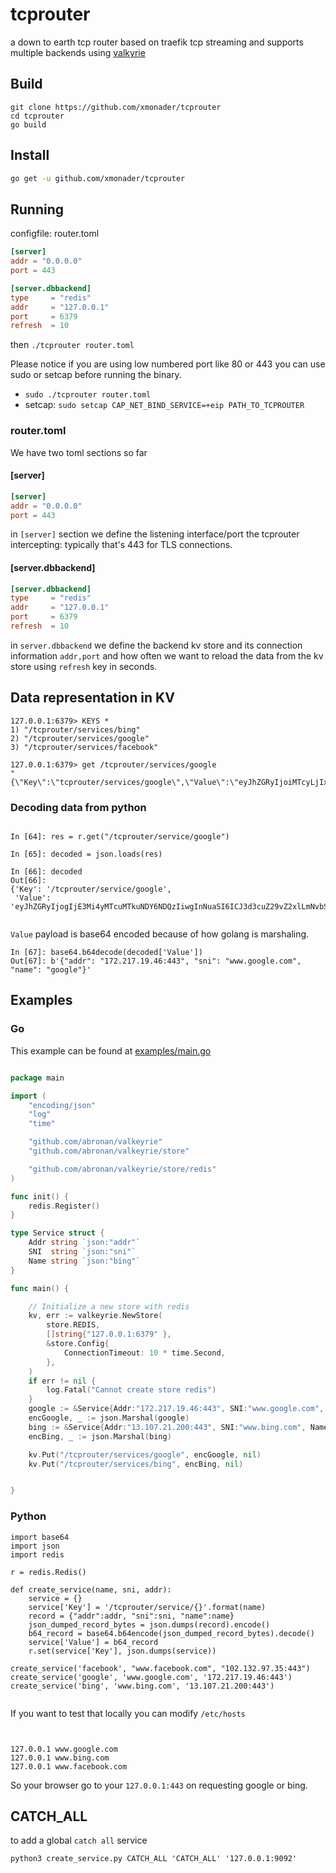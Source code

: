 # tcprouter

a down to earth tcp router based on traefik tcp streaming and supports multiple backends using [valkyrie](https://github.com/abronan/valkeyrie)


## Build

```
git clone https://github.com/xmonader/tcprouter 
cd tcprouter
go build
```

## Install

```bash
go get -u github.com/xmonader/tcprouter
```



## Running

configfile: router.toml
```toml
[server]
addr = "0.0.0.0"
port = 443

[server.dbbackend]
type 	 = "redis"
addr     = "127.0.0.1"
port     = 6379
refresh  = 10
```
then 
`./tcprouter router.toml`


Please notice if you are using low numbered port like 80 or 443 you can use sudo or setcap before running the binary.
- `sudo ./tcprouter router.toml`
- setcap: `sudo setcap CAP_NET_BIND_SERVICE=+eip PATH_TO_TCPROUTER`



### router.toml
We have two toml sections so far

#### [server]

```toml
[server]
addr = "0.0.0.0"
port = 443
```
in `[server]` section we define the listening interface/port the tcprouter intercepting: typically that's 443 for TLS connections.

#### [server.dbbackend]
```toml
[server.dbbackend]
type 	 = "redis"
addr     = "127.0.0.1"
port     = 6379
refresh  = 10
```
in `server.dbbackend` we define the backend kv store and its connection information `addr,port` and how often we want to reload the data from the kv store using `refresh` key in seconds.



## Data representation in KV

```
127.0.0.1:6379> KEYS *
1) "/tcprouter/services/bing"
2) "/tcprouter/services/google"
3) "/tcprouter/services/facebook"

127.0.0.1:6379> get /tcprouter/services/google
"{\"Key\":\"tcprouter/services/google\",\"Value\":\"eyJhZGRyIjoiMTcyLjIxNy4xOS40Njo0NDMiLCJzbmkiOiJ3d3cuZ29vZ2xlLmNvbSJ9\",\"LastIndex\":75292246}"

```

### Decoding data from python

```ipython

In [64]: res = r.get("/tcprouter/service/google")     

In [65]: decoded = json.loads(res)                    

In [66]: decoded                                      
Out[66]: 
{'Key': '/tcprouter/service/google',
 'Value': 'eyJhZGRyIjogIjE3Mi4yMTcuMTkuNDY6NDQzIiwgInNuaSI6ICJ3d3cuZ29vZ2xlLmNvbSIsICJuYW1lIjogImdvb2dsZSJ9'}


```
`Value` payload is base64 encoded because of how golang is marshaling.

```ipython
In [67]: base64.b64decode(decoded['Value'])           
Out[67]: b'{"addr": "172.217.19.46:443", "sni": "www.google.com", "name": "google"}'

```

## Examples

### Go

This example can be found at [examples/main.go](./examples/main.go)
```go

package main

import (
	"encoding/json"
	"log"
	"time"

	"github.com/abronan/valkeyrie"
	"github.com/abronan/valkeyrie/store"

	"github.com/abronan/valkeyrie/store/redis"
)

func init() {
	redis.Register()
}

type Service struct {
	Addr string `json:"addr"`
	SNI  string `json:"sni"`
	Name string `json:"bing"`
}

func main() {

	// Initialize a new store with redis
	kv, err := valkeyrie.NewStore(
		store.REDIS,
		[]string{"127.0.0.1:6379" },
		&store.Config{
			ConnectionTimeout: 10 * time.Second,
		},
	)
	if err != nil {
		log.Fatal("Cannot create store redis")
	}
	google := &Service{Addr:"172.217.19.46:443", SNI:"www.google.com", Name:"google"}
	encGoogle, _ := json.Marshal(google)
	bing := &Service{Addr:"13.107.21.200:443", SNI:"www.bing.com", Name:"bing"}
	encBing, _ := json.Marshal(bing)

	kv.Put("/tcprouter/services/google", encGoogle, nil)
	kv.Put("/tcprouter/services/bing", encBing, nil)


}

```




### Python
```python3
import base64
import json
import redis

r = redis.Redis()

def create_service(name, sni, addr):
    service = {}
    service['Key'] = '/tcprouter/service/{}'.format(name)
    record = {"addr":addr, "sni":sni, "name":name}
    json_dumped_record_bytes = json.dumps(record).encode()
    b64_record = base64.b64encode(json_dumped_record_bytes).decode()
    service['Value'] = b64_record
    r.set(service['Key'], json.dumps(service))
    
create_service('facebook', "www.facebook.com", "102.132.97.35:443")
create_service('google', 'www.google.com', '172.217.19.46:443')
create_service('bing', 'www.bing.com', '13.107.21.200:443')
            

```


If you want to test that locally you can modify `/etc/hosts`

```


127.0.0.1 www.google.com
127.0.0.1 www.bing.com
127.0.0.1 www.facebook.com

```
So your browser go to your `127.0.0.1:443` on requesting google or bing.


## CATCH_ALL
to add a global `catch all` service

`python3 create_service.py CATCH_ALL 'CATCH_ALL' '127.0.0.1:9092'`